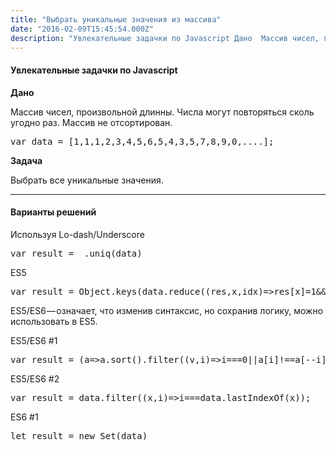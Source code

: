 ```yaml
---
title: "Выбрать уникальные значения из массива"
date: "2016-02-09T15:45:54.000Z"
description: "Увлекательные задачки по Javascript Дано  Массив чисел, произвольной длинны. Числа могут повторяться сколь угодно раз. Массив не"
---
```


<h4>Увлекательные задачки по Javascript</h4>
<p><strong>Дано</strong></p>
<p>Массив чисел, произвольной длинны. Числа могут повторяться сколь угодно раз. Массив не отсортирован.</p>
<pre>var data = [1,1,1,2,3,4,5,6,5,4,3,5,7,8,9,0,....];</pre>
<p><strong>Задача</strong></p>
<p>Выбрать все уникальные значения.</p>
<hr>
<h4>Варианты решений</h4>
<p>Используя Lo-dash/Underscore</p>
<pre>var result = _.uniq(data)</pre>
<p>ES5</p>
<pre>var result = Object.keys(data.reduce((res,x,idx)=&gt;res[x]=1&amp;&amp;res,{})).map(x=&gt;Number(x))</pre>
<p>ES5/ES6 — означает, что изменив синтаксис, но сохранив логику, можно использовать в ES5.</p>
<p>ES5/ES6 #1</p>
<pre>var result = (a=&gt;a.sort().filter((v,i)=&gt;i===0||a[i]!==a[--i]))(data);</pre>
<p>ES5/ES6 #2</p>
<pre>var result = data.filter((x,i)=&gt;i===data.lastIndexOf(x));</pre>
<p>ES6 #1</p>
<pre>let result = new Set(data)</pre>


